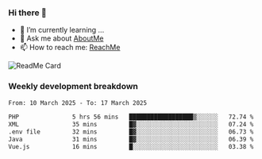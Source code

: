 ### Hi there 👋

- 🌱 I’m currently learning ...
- 💬 Ask me about [AboutMe](https://www.itzcy.com/about)
- 📫 How to reach me: [ReachMe](https://www.itzcy.com/about)

![ReadMe Card](https://github-readme-stats-ten-gilt.vercel.app/api?username=SuperChenYun&show_icons=true&title_color=fff&icon_color=79ff97&text_color=9f9f9f&bg_color=151515&hide_border=true)

### Weekly development breakdown
<!--START_SECTION:waka-->

```txt
From: 10 March 2025 - To: 17 March 2025

PHP               5 hrs 56 mins   ██████████████████▒░░░░░░   72.74 %
XML               35 mins         █▓░░░░░░░░░░░░░░░░░░░░░░░   07.24 %
.env file         32 mins         █▓░░░░░░░░░░░░░░░░░░░░░░░   06.73 %
Java              31 mins         █▓░░░░░░░░░░░░░░░░░░░░░░░   06.39 %
Vue.js            16 mins         █░░░░░░░░░░░░░░░░░░░░░░░░   03.38 %
```

<!--END_SECTION:waka-->
